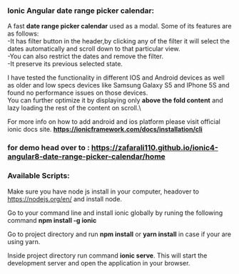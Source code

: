 ### Ionic Angular date range picker calendar:
A fast **date range picker calendar** used as a modal. 
Some of its features are as follows:\
-It has filter button in the header,by clicking any of the filter it will select the
dates automatically and scroll down to that particular view.\
-You can also restrict the dates and remove the filter.\
-It preserve its previous selected state.

I have tested the functionality in different IOS and Android devices as well as older
and low specs devices like Samsung Galaxy S5 and IPhone 5S and found no performance issues on those devices.\
You can further optimize it by displaying only **above the fold content** and lazy loading the rest of the content on scroll.\

For more info on how to add android and ios platform please visit official ionic docs site.
**https://ionicframework.com/docs/installation/cli**

### for demo head over to : https://zafarali110.github.io/ionic4-angular8-date-range-picker-calendar/home

### Available Scripts: 

Make sure you have node js install in your computer, headover to https://nodejs.org/en/ and 
install node.

Go to your command line and install ionic globally by runing the following command
**npm install -g ionic**

Go to project directory and run **npm install** or **yarn install** in case if your are using yarn.

Inside project directory run command **ionic serve**.
This will start the development server and open the application in your browser.
